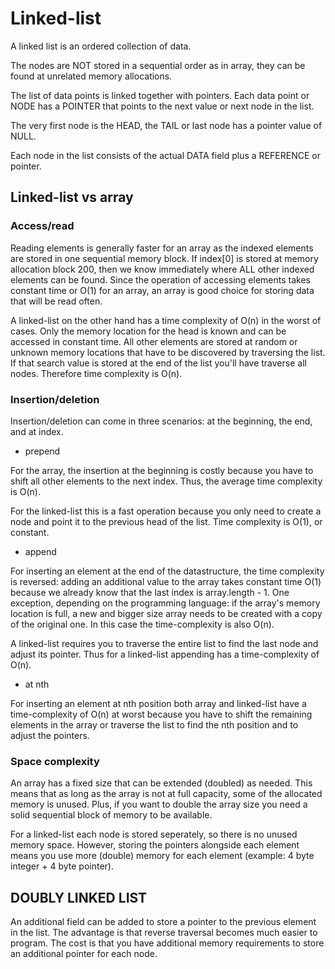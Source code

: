 # Linked-list
A linked list is an ordered collection of data. 

The nodes are NOT stored in a sequential order as in array, they can be found at unrelated memory allocations.

The list of data points is linked together with pointers. Each data point or NODE has a POINTER that points to the next value or next node in the list.

The very first node is the HEAD, the TAIL or last node has a pointer value of NULL.

Each node in the list consists of the actual DATA field plus a REFERENCE or pointer.

## Linked-list vs array
### Access/read
Reading elements is generally faster for an array as the indexed elements are stored in one sequential memory block. If index[0] is stored at memory allocation block 200, then we know immediately where ALL other indexed elements can be found. Since the operation of accessing elements takes constant time or O(1) for an array, an array is good choice for storing data that will be read often.

A linked-list on the other hand has a time complexity of O(n) in the worst of cases. Only the memory location for the head is known and can be accessed in constant time. All other elements are stored at random or unknown memory locations that have to be discovered by traversing the list. If that search value is stored at the end of the list you'll have traverse all nodes. Therefore time complexity is O(n).

### Insertion/deletion
Insertion/deletion can come in three scenarios: at the beginning, the end, and at index.

- prepend

For the array, the insertion at the beginning is costly because you have to shift all other elements to the next index. Thus, the average time complexity is O(n).

For the linked-list this is a fast operation because you only need to create a node and point it to the previous head of the list. Time complexity is O(1), or constant.

- append

For inserting an element at the end of the datastructure, the time complexity is reversed: adding an additional value to the array takes constant time O(1) because we already know that the last index is array.length - 1. One exception, depending on the programming language: if the array's memory location is full, a new and bigger size array needs to be created with a copy of the original one. In this case the time-complexity is also O(n).

A linked-list requires you to traverse the entire list to find the last node and adjust its pointer. Thus for a linked-list appending has a time-complexity of O(n).

- at nth

For inserting an element at nth position both array and linked-list have a time-complexity of O(n) at worst because you have to shift the remaining elements in the array or traverse the list to find the nth position and to adjust the pointers.

### Space complexity
An array has a fixed size that can be extended (doubled) as needed. This means that as long as the array is not at full capacity, some of the allocated memory is unused. Plus, if you want to double the array size you need a solid sequential block of memory to be available. 

For a linked-list each node is stored seperately, so there is no unused memory space. However, storing the pointers alongside each element means you use more (double) memory for each element (example: 4 byte integer + 4 byte pointer).

## DOUBLY LINKED LIST
An additional field can be added to store a pointer to the previous element in the list. The advantage is that reverse traversal becomes much easier to program. The cost is that you have additional memory requirements to store an additional pointer for each node.